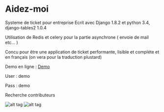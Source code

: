 # Aidez-moi

Systeme de ticket pour entreprise 
Ecrit avec Django 1.8.2 et python 3.4, django-tables2 1.0.4

Utilisation de Redis et celery pour la partie asynchrone ( envoie de mail etc... )

Concu pour être une application de ticket performante, lisible et compléte et en français (on vera pour la traduction plustard)

Demo en ligne : [Demo](http://hadmagic.pythonanywhere.com)

User : demo

Pass : demo

Recherche contributeurs


![alt tag](https://github.com/hadmagic/Aidez-moi/blob/master/pict1.jpg)
![alt tag](https://github.com/hadmagic/Aidez-moi/blob/master/pict2.jpg)
